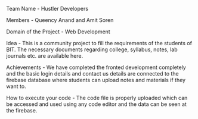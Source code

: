 Team Name - Hustler Developers

Members - Queency Anand and Amit Soren

Domain of the Project - Web Development

Idea - This is a community project to fill the requirements of the students of BIT. The necessary documents regarding college, syllabus, notes, lab journals etc. are available here.

Achievements - We have completed the fronted development completely and the basic login details and contact us details are connected to the firebase database where students can upload notes and materials if they want to.

How to execute your code - The code file is properly uploaded which can be accessed and used using any code editor and the data can be seen at the firebase.
